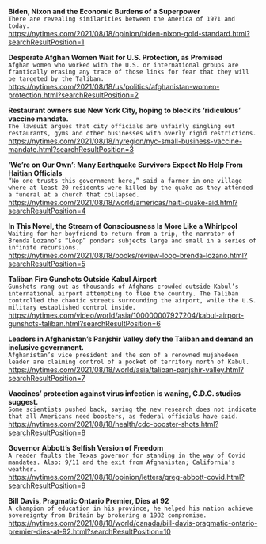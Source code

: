 **Biden, Nixon and the Economic Burdens of a Superpower**\
`There are revealing similarities between the America of 1971 and today.`\
https://nytimes.com/2021/08/18/opinion/biden-nixon-gold-standard.html?searchResultPosition=1

**Desperate Afghan Women Wait for U.S. Protection, as Promised**\
`Afghan women who worked with the U.S. or international groups are frantically erasing any trace of those links for fear that they will be targeted by the Taliban.`\
https://nytimes.com/2021/08/18/us/politics/afghanistan-women-protection.html?searchResultPosition=2

**Restaurant owners sue New York City, hoping to block its ‘ridiculous’ vaccine mandate.**\
`The lawsuit argues that city officials are unfairly singling out restaurants, gyms and other businesses with overly rigid restrictions.`\
https://nytimes.com/2021/08/18/nyregion/nyc-small-business-vaccine-mandate.html?searchResultPosition=3

**‘We’re on Our Own’: Many Earthquake Survivors Expect No Help From Haitian Officials**\
`“No one trusts this government here,” said a farmer in one village where at least 20 residents were killed by the quake as they attended a funeral at a church that collapsed.`\
https://nytimes.com/2021/08/18/world/americas/haiti-quake-aid.html?searchResultPosition=4

**In This Novel, the Stream of Consciousness Is More Like a Whirlpool**\
`Waiting for her boyfriend to return from a trip, the narrator of Brenda Lozano’s “Loop” ponders subjects large and small in a series of infinite recursions.`\
https://nytimes.com/2021/08/18/books/review-loop-brenda-lozano.html?searchResultPosition=5

**Taliban Fire Gunshots Outside Kabul Airport**\
`Gunshots rang out as thousands of Afghans crowded outside Kabul’s international airport attempting to flee the country. The Taliban controlled the chaotic streets surrounding the airport, while the U.S. military established control inside.`\
https://nytimes.com/video/world/asia/100000007927204/kabul-airport-gunshots-taliban.html?searchResultPosition=6

**Leaders in Afghanistan’s Panjshir Valley defy the Taliban and demand an inclusive government.**\
`Afghanistan’s vice president and the son of a renowned mujahedeen leader are claiming control of a pocket of territory north of Kabul.`\
https://nytimes.com/2021/08/18/world/asia/taliban-panjshir-valley.html?searchResultPosition=7

**Vaccines’ protection against virus infection is waning, C.D.C. studies suggest.**\
`Some scientists pushed back, saying the new research does not indicate that all Americans need boosters, as federal officials have said.`\
https://nytimes.com/2021/08/18/health/cdc-booster-shots.html?searchResultPosition=8

**Governor Abbott’s Selfish Version of Freedom**\
`A reader faults the Texas governor for standing in the way of Covid mandates. Also: 9/11 and the exit from Afghanistan; California's weather.`\
https://nytimes.com/2021/08/18/opinion/letters/greg-abbott-covid.html?searchResultPosition=9

**Bill Davis, Pragmatic Ontario Premier, Dies at 92**\
`A champion of education in his province, he helped his nation achieve sovereignty from Britain by brokering a 1982 compromise.`\
https://nytimes.com/2021/08/18/world/canada/bill-davis-pragmatic-ontario-premier-dies-at-92.html?searchResultPosition=10

